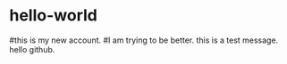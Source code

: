 # hello-world
#this is my new account.
#I am trying to be better.
this is a test message. hello github.
